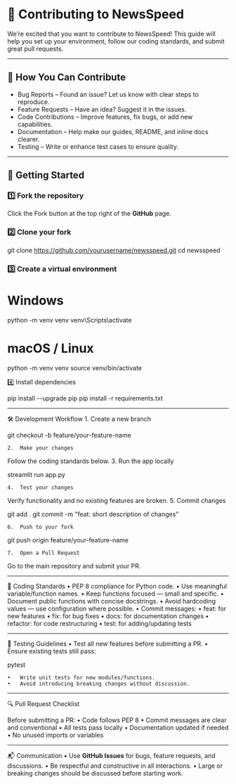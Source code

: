 # 🤝 Contributing to **NewsSpeed**

We’re excited that you want to contribute to NewsSpeed!
This guide will help you set up your environment, follow our coding standards, and submit great pull requests.

___

## 📌 How You Can Contribute

- Bug Reports – Found an issue? Let us know with clear steps to reproduce.
- Feature Requests – Have an idea? Suggest it in the issues.
- Code Contributions – Improve features, fix bugs, or add new capabilities.
- Documentation – Help make our guides, README, and inline docs clearer.
- Testing – Write or enhance test cases to ensure quality.

___

## 🚀 Getting Started

### 1️⃣ Fork the repository

Click the Fork button at the top right of the **GitHub** page.

### 2️⃣ Clone your fork

git clone https://github.com/yourusername/newsspeed.git
cd newsspeed

### 3️⃣ Create a virtual environment

# Windows
python -m venv venv
venv\Scripts\activate

# macOS / Linux
python -m venv venv
source venv/bin/activate

4️⃣ Install dependencies

pip install --upgrade pip
pip install -r requirements.txt

___

🛠 Development Workflow
	1.	Create a new branch

git checkout -b feature/your-feature-name


	2.	Make your changes
Follow the coding standards below.
	3.	Run the app locally

streamlit run app.py


	4.	Test your changes
Verify functionality and no existing features are broken.
	5.	Commit changes

git add .
git commit -m "feat: short description of changes"


	6.	Push to your fork

git push origin feature/your-feature-name


	7.	Open a Pull Request
Go to the main repository and submit your PR.

___

📏 Coding Standards
	•	PEP 8 compliance for Python code.
	•	Use meaningful variable/function names.
	•	Keep functions focused — small and specific.
	•	Document public functions with concise docstrings.
	•	Avoid hardcoding values — use configuration where possible.
	•	Commit messages:
	•	feat: for new features
	•	fix: for bug fixes
	•	docs: for documentation changes
	•	refactor: for code restructuring
	•	test: for adding/updating tests

___

🧪 Testing Guidelines
	•	Test all new features before submitting a PR.
	•	Ensure existing tests still pass:

pytest


	•	Write unit tests for new modules/functions.
	•	Avoid introducing breaking changes without discussion.

___

🔍 Pull Request Checklist

Before submitting a PR:
	•	Code follows PEP 8
	•	Commit messages are clear and conventional
	•	All tests pass locally
	•	Documentation updated if needed
	•	No unused imports or variables

___

📬 Communication
	•	Use **GitHub Issues** for bugs, feature requests, and discussions.
	•	Be respectful and constructive in all interactions.
	•	Large or breaking changes should be discussed before starting work.